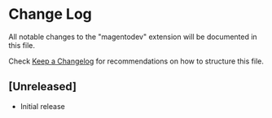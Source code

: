# Change Log

All notable changes to the "magentodev" extension will be documented in this file.

Check [Keep a Changelog](http://keepachangelog.com/) for recommendations on how to structure this file.

## [Unreleased]

- Initial release